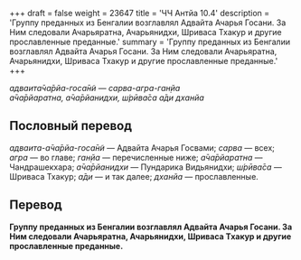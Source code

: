 +++
draft = false
weight = 23647
title = 'ЧЧ Антйа 10.4'
description = 'Группу преданных из Бенгалии возглавлял Адвайта Ачарья Госани. За Ним следовали Ачарьяратна, Ачарьянидхи, Шриваса Тхакур и другие прославленные преданные.'
summary = 'Группу преданных из Бенгалии возглавлял Адвайта Ачарья Госани. За Ним следовали Ачарьяратна, Ачарьянидхи, Шриваса Тхакур и другие прославленные преданные.'
+++

_адваита̄ча̄рйа-госа̄н̃и — сарва-агра-ган̣йа  
а̄ча̄рйаратна, а̄ча̄рйанидхи, ш́рӣва̄са а̄ди дханйа_

## Пословный перевод

_адваита_\-_а̄ча̄рйа_\-_госа̄н̃и_ — Адвайта Ачарья Госвами; _сарва_ — всех; _агра_ — во главе; _ган̣йа_ — перечисленные ниже; _а̄ча̄рйаратна_ — Чандрашекхара; _а̄ча̄рйанидхи_ — Пундарика Видьянидхи; _ш́рӣва̄са_ — Шриваса Тхакур; _а̄ди_ — и так далее; _дханйа_ — прославленные.

## Перевод

**Группу преданных из Бенгалии возглавлял Адвайта Ачарья Госани. За Ним следовали Ачарьяратна, Ачарьянидхи, Шриваса Тхакур и другие прославленные преданные.**
